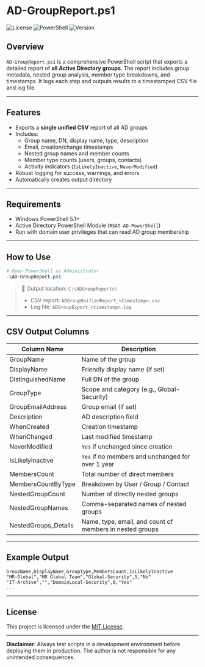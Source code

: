 
# AD-GroupReport.ps1

![License](https://img.shields.io/badge/license-MIT-blue.svg)
![PowerShell](https://img.shields.io/badge/powershell-5.1%2B-blue.svg)
![Version](https://img.shields.io/badge/version-1.0-green.svg)

## Overview

`AD-GroupReport.ps1` is a comprehensive PowerShell script that exports a detailed report of **all Active Directory groups**. The report includes group metadata, nested group analysis, member type breakdowns, and timestamps. It logs each step and outputs results to a timestamped CSV file and log file.

---

## Features

- Exports a **single unified CSV** report of all AD groups
- Includes:
  - Group name, DN, display name, type, description
  - Email, creation/change timestamps
  - Nested group names and member counts
  - Member type counts (users, groups, contacts)
  - Activity indicators (`IsLikelyInactive`, `NeverModified`)
- Robust logging for success, warnings, and errors
- Automatically creates output directory

---

## Requirements

- Windows PowerShell 5.1+
- Active Directory PowerShell Module (`RSAT-AD-PowerShell`)
- Run with domain user privileges that can read AD group membership

---

## How to Use

```powershell
# Open PowerShell as Administrator
.\AD-GroupReport.ps1
````

> 📁 Output location: `C:\ADGroupReports\`
>
> * CSV report: `ADGroupUnifiedReport_<timestamp>.csv`
> * Log file: `ADGroupExport_<timestamp>.log`

---

## CSV Output Columns

| Column Name           | Description                                              |
| --------------------- | -------------------------------------------------------- |
| GroupName             | Name of the group                                        |
| DisplayName           | Friendly display name (if set)                           |
| DistinguishedName     | Full DN of the group                                     |
| GroupType             | Scope and category (e.g., Global-Security)               |
| GroupEmailAddress     | Group email (if set)                                     |
| Description           | AD description field                                     |
| WhenCreated           | Creation timestamp                                       |
| WhenChanged           | Last modified timestamp                                  |
| NeverModified         | `Yes` if unchanged since creation                        |
| IsLikelyInactive      | `Yes` if no members and unchanged for over 1 year        |
| MembersCount          | Total number of direct members                           |
| MembersCountByType    | Breakdown by User / Group / Contact                      |
| NestedGroupCount      | Number of directly nested groups                         |
| NestedGroupNames      | Comma-separated names of nested groups                   |
| NestedGroups\_Details | Name, type, email, and count of members in nested groups |

---

## Example Output

```csv
GroupName,DisplayName,GroupType,MembersCount,IsLikelyInactive
"HR-Global","HR Global Team","Global-Security",5,"No"
"IT-Archive","","DomainLocal-Security",0,"Yes"
...
```

---

## License

This project is licensed under the [MIT License](https://opensource.org/licenses/MIT).

---

**Disclaimer**: Always test scripts in a development environment before deploying them in production. The author is not responsible for any unintended consequences.